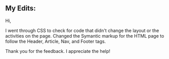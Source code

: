 ## My Edits:

Hi, 

I went through CSS to check for code that didn't change the layout or the activities on the page. Changed the Symantic markup for the HTML page to follow the Header, Article, Nav, and Footer tags. 

Thank you for the feedback. I appreciate the help! 